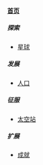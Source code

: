 
#### [首页](?file=home-首页)

##### 探索
- [星球](?file=001-探索/01-星球 "星球")

##### 发展
- [人口](?file=002-发展/01-人口 "人口")

##### 征服
- [太空站](?file=003-征服/01-太空站 "太空站")

##### 扩展
- [成就](?file=004-扩展/01-成就 "成就")
